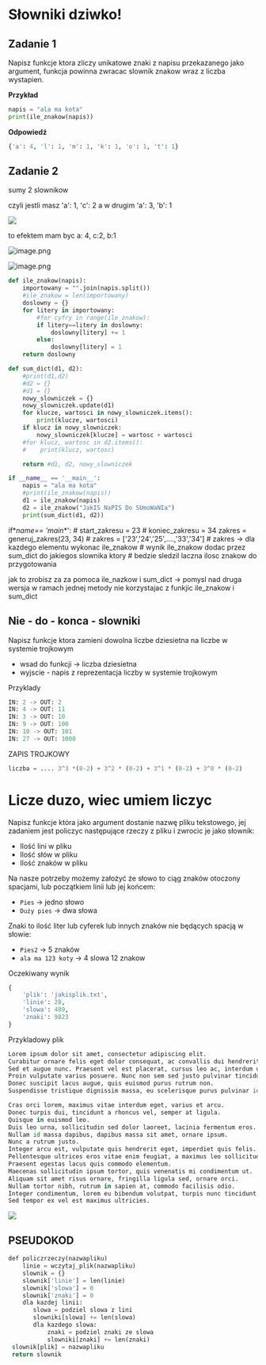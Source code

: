 # Słowniki dziwko!

## Zadanie 1

Napisz funkcje ktora zliczy unikatowe znaki z napisu przekazanego jako argument, funkcja powinna zwracac slownik znakow wraz z liczba wystapien.

**Przykład**

```python
napis = "ala ma kota"
print(ile_znakow(napis))
```

**Odpowiedź**

```python
{'a': 4, 'l': 1, 'm': 1, 'k': 1, 'o': 1, 't': 1}
```

## Zadanie 2

sumy 2 slownikow

czyli jestli masz 'a': 1, 'c': 2 a w drugim 'a': 3, 'b': 1

![](https://scontent-waw2-2.xx.fbcdn.net/v/t39.30808-1/468550952_10161743671927107_6539531447642777292_n.jpg?stp=c25.0.150.150a_dst-jpg_s100x100_tt6&_nc_cat=101&ccb=1-7&_nc_sid=e99d92&_nc_ohc=gBotCLzt5EwQ7kNvgEsnh6F&_nc_oc=AdjOEaR7ChZ4ufDyxjJKbo1cEwD9Qz5z-qFqNsACIQ4MGMqC6AWhRFgVDe7vkJ1dqio&_nc_ad=z-m&_nc_cid=0&_nc_zt=24&_nc_ht=scontent-waw2-2.xx&_nc_gid=AfG7t4ilFctnK0DOo-6I8VM&oh=00_AYE02DcQNX81dSFBGf3ZZptsjQ94fMnr5ztv7Cz3lFtDFw&oe=67D76493)

to efektem mam byc a: 4, c:2, b:1

![image.png](S%C5%82owniki%20dziwko!%201b1b9c4e1d32802da79efef66f8795d6/image.png)

![image.png](S%C5%82owniki%20dziwko!%201b1b9c4e1d32802da79efef66f8795d6/image%201.png)

```python
def ile_znakow(napis):
    importowany = "".join(napis.split())
    #ile_znakow = len(importowany)
    doslowny = {}
    for litery in importowany:
        #for cyfry in range(ile_znakow):
        if litery==litery in doslowny:
            doslowny[litery] += 1
        else:
            doslowny[litery] = 1
    return doslowny

def sum_dict(d1, d2):
    #print(d1,d2)
    #d2 = {}
    #d1 = {}
    nowy_slowniczek = {}
    nowy_slowniczek.update(d1)
    for klucze, wartosci in nowy_slowniczek.items():
        print(klucze, wartosci)
    if klucz in nowy_slowniczek:
        nowy_slowniczek[klucze] = wartosc + wartosci
    #for klucz, wartosc in d2.items():
    #    print(klucz, wartosc)

    return #d1, d2, nowy_slowniczek

if __name__ == '__main__':
    napis = "ala ma kota"
    #print(ile_znakow(napis))
    d1 = ile_znakow(napis)
    d2 = ile_znakow("JakIS NaPIS Do SUmoWaNIa")
    print(sum_dict(d1, d2))
```

if*_name_*== '*_main_*':
    # start_zakresu = 23
    # koniec_zakresu = 34
    zakres = generuj_zakres(23, 34)
    # zakres = ['23','24','25',....,'33','34']
    # zakres -> dla kazdego elementu wykonac ile_znakow
    # wynik ile_znakow dodac przez sum_dict do jakiegos slownika ktory 
    # bedzie sledzil laczna ilosc znakow do przygotowania

jak to zrobisz za za pomoca ile_nazkow i sum_dict -> pomysl nad druga wersja w ramach jednej metody nie korzystajac z funkjic ile_znakow i sum_dict

## Nie - do - konca - slowniki

Napisz funkcje ktora zamieni dowolna liczbe dziesietna na liczbe w systemie trojkowym

- wsad do funkcji → liczba dziesietna
- wyjscie - napis z reprezentacja liczby w systemie trojkowym

Przyklady

```python
IN: 2 -> OUT: 2
IN: 4 -> OUT: 11
IN: 3 -> OUT: 10
IN: 9 -> OUT: 100
IN: 10 -> OUT: 101
IN: 27 -> OUT: 1000
```

ZAPIS TROJKOWY

```python
liczba = .... 3^3 *(0-2) + 3^2 * (0-2) + 3^1 * (0-2) + 3^0 * (0-2)
```

# Licze duzo, wiec umiem liczyc

Napisz funkcje która jako argument dostanie nazwę pliku tekstowego, jej zadaniem jest policzyc następujące rzeczy z pliku i zwrocic je jako słownik:

- Ilość lini w pliku
- Ilość słów w pliku
- Ilość znaków w pliku

Na nasze potrzeby możemy założyć że słowo to ciąg znaków otoczony spacjami, lub początkiem linii lub jej końcem:

- `Pies` → jedno słowo
- `Duży pies` → dwa słowa

Znaki to ilość liter lub cyferek lub innych znaków nie będących spacją w słowie:

- `Pies2` → 5 znaków
- `ala ma 123 koty` → 4 slowa 12 znakow

Oczekiwany wynik

```python
{
	'plik': 'jakisplik.txt',
	'linie': 28,
	'slowa': 489,
	'znaki': 9823
}
```

Przykladowy plik

```python
Lorem ipsum dolor sit amet, consectetur adipiscing elit.
Curabitur ornare felis eget dolor consequat, ac convallis dui hendrerit.
Sed et augue nunc. Praesent vel est placerat, cursus leo ac, interdum urna.
Proin vulputate varius posuere. Nunc non sem sed justo pulvinar tincidunt at quis velit.
Donec suscipit lacus augue, quis euismod purus rutrum non.
Suspendisse tristique dignissim massa, eu scelerisque purus pulvinar id.

Cras orci lorem, maximus vitae interdum eget, varius et arcu.
Donec turpis dui, tincidunt a rhoncus vel, semper at ligula.
Quisque in euismod leo.
Duis leo urna, sollicitudin sed dolor laoreet, lacinia fermentum eros.
Nullam id massa dapibus, dapibus massa sit amet, ornare ipsum.
Nunc a rutrum justo.
Integer arcu est, vulputate quis hendrerit eget, imperdiet quis felis.
Pellentesque ultrices eros vitae enim feugiat, a maximus leo sollicitudin.
Praesent egestas lacus quis commodo elementum.
Maecenas sollicitudin ipsum tortor, quis venenatis mi condimentum ut.
Aliquam sit amet risus ornare, fringilla ligula sed, ornare orci.
Nullam tortor nibh, rutrum in sapien at, commodo facilisis odio.
Integer condimentum, lorem eu bibendum volutpat, turpis nunc tincidunt lectus, vel dapibus elit dui a enim.
Sed tempor ex vel est maximus ultricies.
```

![](https://scontent-waw2-2.xx.fbcdn.net/v/t39.30808-1/468550952_10161743671927107_6539531447642777292_n.jpg?stp=c25.0.150.150a_dst-jpg_s100x100_tt6&_nc_cat=101&ccb=1-7&_nc_sid=e99d92&_nc_ohc=5kRN6OGl-MIQ7kNvgFaTNyX&_nc_oc=Adnu1n1GNW5MALQVg6Yy-9nIpdtgD4CskGitXPoZeHY55T4rqgQP_vL3a0FuAiHVEo0&_nc_ad=z-m&_nc_cid=0&_nc_zt=24&_nc_ht=scontent-waw2-2.xx&_nc_gid=i21gNH3X_fFNIuiU-uttxQ&oh=00_AYFEv-1TIRnclgkU0Oc__UOotwR8owtMZLccb5_97bkBQA&oe=67E1F093)

## PSEUDOKOD

```sql
def policzrzeczy(nazwapliku)
	linie = wczytaj_plik(nazwapliku)
	slownik = {}
	slownik['linie'] = len(linie)
	slownik['slowa'] = 0
	slownik['znaki'] = 0 
	dla kazdej linii:
	   slowa = podziel slowa z lini
	   slowniki[slowa] += len(slowa)
	   dla kazdego slowa:
		   znaki = podziel znaki ze slowa
		   slowniki[znaki] += len(znaki)
 slownik[plik] = nazwapliku
 return slownik
```